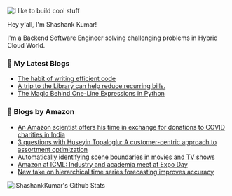 ![I like to build cool stuff](https://res.cloudinary.com/dt8g3rhcy/image/upload/v1595929574/i_like_to_build_cool_shit._1_nzbwjh.png)

Hey y'all, I'm Shashank Kumar! 

I'm a Backend Software Engineer solving challenging problems in Hybrid Cloud World.

### 📕 My Latest Blogs
<!-- BLOG-POST-LIST:START -->
- [The habit of writing efficient code](https://medium.com/@ishashankkumar/the-habit-of-writing-efficient-code-153b05f04269?source=rss-d24dda280d5f------2)
- [A trip to the Library can help reduce recurring bills.](https://medium.com/swlh/a-trip-to-the-library-can-help-reduce-recurring-bills-23bca495cdf5?source=rss-d24dda280d5f------2)
- [The Magic Behind One-Line Expressions in Python](https://medium.com/swlh/the-magic-behind-one-line-expressions-in-python-816c10180c5c?source=rss-d24dda280d5f------2)
<!-- BLOG-POST-LIST:END -->

### 📕 Blogs by Amazon
<!-- AMAZON-BLOG-POST-LIST:START -->
- [An Amazon scientist offers his time in exchange for donations to COVID charities in India](https://www.amazon.science/working-at-amazon/an-amazon-scientist-offers-his-time-in-exchange-for-donations-to-covid-charities-in-india)
- [3 questions with Huseyin Topaloglu: A customer-centric approach to assortment optimization](https://www.amazon.science/latest-news/3-questions-with-huseyin-topaloglu-a-customer-centric-approach-to-assortment-optimization)
- [Automatically identifying scene boundaries in movies and TV shows](https://www.amazon.science/blog/automatically-identifying-scene-boundaries-in-movies-and-tv-shows)
- [Amazon at ICML: Industry and academia meet at Expo Day](https://www.amazon.science/blog/amazon-at-icml-industry-and-academia-meet-at-expo-day)
- [New take on hierarchical time series forecasting improves accuracy](https://www.amazon.science/blog/new-take-on-hierarchical-time-series-forecasting-improves-accuracy)
<!-- AMAZON-BLOG-POST-LIST:END -->



<img align="center" alt="iShashankKumar's Github Stats" src="https://github-readme-stats.vercel.app/api?username=ishashankkumar&show_icons=true&hide_border=true" />
